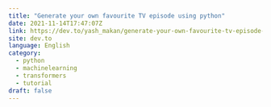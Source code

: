 ```yaml
---
title: "Generate your own favourite TV episode using python"
date: 2021-11-14T17:47:07Z
link: https://dev.to/yash_makan/generate-your-own-favourite-tv-episode-using-python-1pb3?utm_medium=RSS&utm_source=news.12bit.vn
site: dev.to
language: English
category:
  - python
  - machinelearning
  - transformers
  - tutorial
draft: false
---
```

